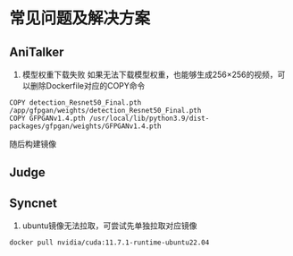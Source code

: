 # 常见问题及解决方案

## AniTalker

1. 模型权重下载失败
如果无法下载模型权重，也能够生成256×256的视频，可以删除Dockerfile对应的COPY命令
```
COPY detection_Resnet50_Final.pth /app/gfpgan/weights/detection_Resnet50_Final.pth
COPY GFPGANv1.4.pth /usr/local/lib/python3.9/dist-packages/gfpgan/weights/GFPGANv1.4.pth
```
随后构建镜像

## Judge

## Syncnet

1. ubuntu镜像无法拉取，可尝试先单独拉取对应镜像
```
docker pull nvidia/cuda:11.7.1-runtime-ubuntu22.04
```
